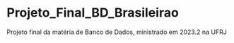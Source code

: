 # Projeto_Final_BD_Brasileirao
Projeto final da matéria de Banco de Dados, ministrado em 2023.2 na UFRJ
